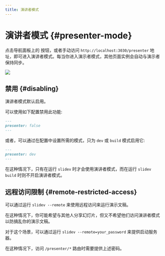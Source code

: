 ```yaml
---
title: 演讲者模式
---
```


# 演讲者模式 {#presenter-mode}

点击导航面板上的 <carbon-user-speaker class="inline-icon-btn"/> 按钮，或者手动访问 `http://localhost:3030/presenter` 地址，即可进入演讲者模式。每当你进入演示者模式，其他页面实例会自动与演示者保持同步。

![](/screenshots/presenter-mode.png)

## 禁用 {#disabling}

演讲者模式默认启用。

可以使用如下配置禁用此功能:

```md
---
presenter: false
---
```

或者，可以通过在配置中设置所需的模式，只为 `dev` 或 `build` 模式启用它:

```md
---
presenter: dev
---
```

在这种情况下，只有在运行 `slidev` 时才会使用演讲者模式，而在运行 `slidev build` 时则不开启演讲者模式。

## 远程访问限制 {#remote-restricted-access}

可以通过运行 `slidev --remote` 来使用远程访问来运行演示文稿。

在这种情况下，你可能希望与其他人分享幻灯片，但又不希望他们访问演讲者模式以防搞乱你的演示文稿。

对于这个场景，可以通过运行 `slidev --remote=your_password` 来提供启动服务器。

在这种情况下，访问 `/presenter/*` 路由时需要提供上述密码。